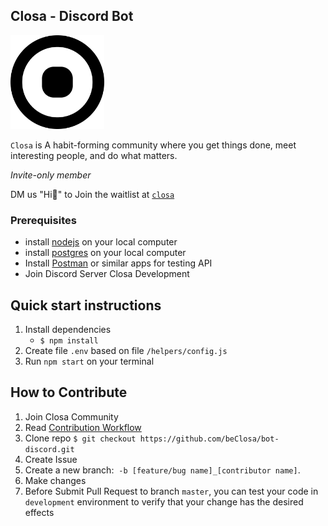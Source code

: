 ## Closa -  Discord Bot

<img src="./resource/img/logo_closa.png" width="150">

`Closa` is A habit-forming community where you get things done, meet interesting people, and do what matters.

*Invite-only member*

DM us "Hi👋" to Join the waitlist at [`closa`](http://closa.me)

### Prerequisites
- install [nodejs](https://nodejs.org/en/) on your local computer
- install [postgres](https://www.postgresql.org/download/) on your local computer
- Install [Postman](https://www.postman.com/downloads/) or similar apps for testing API
- Join Discord Server Closa Development 

**Quick start instructions**
---

1. Install dependencies 
    + `$ npm install`
2. Create file `.env` based on file `/helpers/config.js`
3. Run `npm start` on your terminal

**How to Contribute**
---
1. Join Closa Community
2. Read [Contribution Workflow](https://github.com/beClosa/bot-discord/blob/master/CONTRIBUTING.md)
3. Clone repo `$ git checkout https://github.com/beClosa/bot-discord.git` 
4. Create Issue
5. Create a new branch:   `-b [feature/bug name]_[contributor name]`.
6. Make changes
7. Before Submit Pull Request to branch `master`, you can test your code in `development` environment to verify that your change has the desired effects


